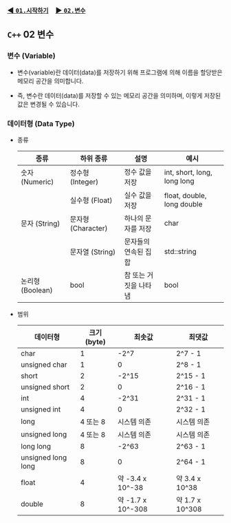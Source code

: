 ### [◀️ `01.시작하기`](./01_시작하기.md)　[▶️ `02.변수`](./02_변수.md)

## `C++` 02 변수

### 변수 (Variable)
- 변수(variable)란 데이터(data)를 저장하기 위해 프로그램에 의해 이름을 할당받은 메모리 공간을 의미합니다.

- 즉, 변수란 데이터(data)를 저장할 수 있는 메모리 공간을 의미하며, 이렇게 저장된 값은 변경될 수 있습니다.

### 데이터형 (Data Type)
- 종류

    | 종류 | 하위 종류 | 설명 | 예시 |
    |---|---|---|---|
    | 숫자 (Numeric) | 정수형 (Integer) | 정수 값을 저장 | int, short, long, long long |
    |  | 실수형 (Float) | 실수 값을 저장 | float, double, long double |
    | 문자 (String) | 문자형 (Character) | 하나의 문자를 저장 | char |
    |  | 문자열 (String) | 문자들의 연속된 집합 | std::string |
    | 논리형 (Boolean) | bool | 참 또는 거짓을 나타냄 | bool |

- 범위

    | 데이터형 | 크기 (byte) | 최솟값 | 최댓값 |
    |---|---|---|---|
    | char | 1 | -2^7 | 2^7 - 1 |
    | unsigned char | 1 | 0 | 2^8 - 1 |
    | short | 2 | -2^15 | 2^15 - 1 |
    | unsigned short | 2 | 0 | 2^16 - 1 |
    | int | 4 | -2^31 | 2^31 - 1 |
    | unsigned int | 4 | 0 | 2^32 - 1 |
    | long | 4 또는 8 | 시스템 의존 | 시스템 의존 |
    | unsigned long | 4 또는 8 | 시스템 의존 | 시스템 의존 |
    | long long | 8 | -2^63 | 2^63 - 1 |
    | unsigned long long | 8 | 0 | 2^64 - 1 |
    | float | 4 | 약 -3.4 x 10^-38 | 약 3.4 x 10^38 |
    | double | 8 | 약 -1.7 x 10^-308 | 약 1.7 x 10^308 |